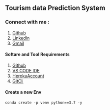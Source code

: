 ## Tourism data Prediction System


### Connect with me :

1. [Github](https://github.com/anzarshah) 
2. [LinkedIn](https://www.linkedin.com/in/anzar-aslam-shah-948851193/) 
3. [Gmail](mailto:anzarshah43@gmail.com) 


#### Softare and Tool Requirements

1. [Github](https://github.com) 
2. [VS CODE IDE](https://code.visualstudio.com/)
3. [HerokuAccount](https://www.heroku.com/)
4. [GitCli](https://git-scm.com/)

#### Create a new Env
```
conda create -p venv python==3.7 -y
```


